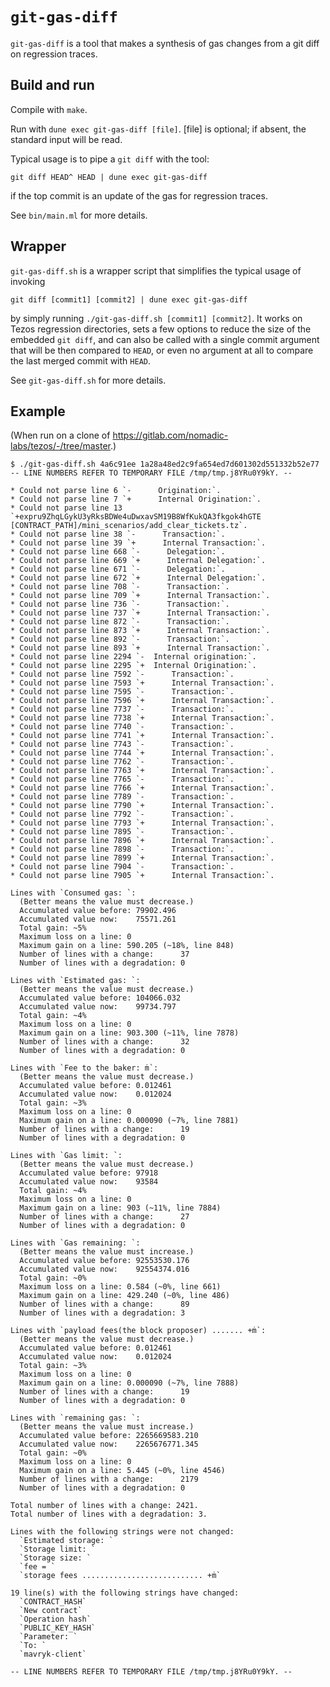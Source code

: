 # `git-gas-diff`

`git-gas-diff` is a tool that makes a synthesis of gas changes from a git diff on regression traces.

## Build and run

Compile with `make`.

Run with `dune exec git-gas-diff [file]`. [file] is optional; if absent, the standard input will be read.

Typical usage is to pipe a `git diff` with the tool:
```
git diff HEAD^ HEAD | dune exec git-gas-diff
```
if the top commit is an update of the gas for regression traces.

See `bin/main.ml` for more details.

## Wrapper

`git-gas-diff.sh` is a wrapper script that simplifies the typical usage of invoking
```
git diff [commit1] [commit2] | dune exec git-gas-diff
```
by simply running `./git-gas-diff.sh [commit1] [commit2]`. It works on Tezos regression directories, sets a few options to reduce the size of the embedded `git diff`, and can also be called with a single commit argument that will be then compared to `HEAD`, or even no argument at all to compare the last merged commit with `HEAD`.

See `git-gas-diff.sh` for more details.

## Example

(When run on a clone of https://gitlab.com/nomadic-labs/tezos/-/tree/master.)

```
$ ./git-gas-diff.sh 4a6c91ee 1a28a48ed2c9fa654ed7d601302d551332b52e77
-- LINE NUMBERS REFER TO TEMPORARY FILE /tmp/tmp.j8YRu0Y9kY. --

* Could not parse line 6 `-      Origination:`.
* Could not parse line 7 `+      Internal Origination:`.
* Could not parse line 13 `+expru9ZhqLGykU3yRksBDWe4uDwxavSM19B8WfKukQA3fkgok4hGTE	[CONTRACT_PATH]/mini_scenarios/add_clear_tickets.tz`.
* Could not parse line 38 `-      Transaction:`.
* Could not parse line 39 `+      Internal Transaction:`.
* Could not parse line 668 `-      Delegation:`.
* Could not parse line 669 `+      Internal Delegation:`.
* Could not parse line 671 `-      Delegation:`.
* Could not parse line 672 `+      Internal Delegation:`.
* Could not parse line 708 `-      Transaction:`.
* Could not parse line 709 `+      Internal Transaction:`.
* Could not parse line 736 `-      Transaction:`.
* Could not parse line 737 `+      Internal Transaction:`.
* Could not parse line 872 `-      Transaction:`.
* Could not parse line 873 `+      Internal Transaction:`.
* Could not parse line 892 `-      Transaction:`.
* Could not parse line 893 `+      Internal Transaction:`.
* Could not parse line 2294 `-  Internal origination:`.
* Could not parse line 2295 `+  Internal Origination:`.
* Could not parse line 7592 `-      Transaction:`.
* Could not parse line 7593 `+      Internal Transaction:`.
* Could not parse line 7595 `-      Transaction:`.
* Could not parse line 7596 `+      Internal Transaction:`.
* Could not parse line 7737 `-      Transaction:`.
* Could not parse line 7738 `+      Internal Transaction:`.
* Could not parse line 7740 `-      Transaction:`.
* Could not parse line 7741 `+      Internal Transaction:`.
* Could not parse line 7743 `-      Transaction:`.
* Could not parse line 7744 `+      Internal Transaction:`.
* Could not parse line 7762 `-      Transaction:`.
* Could not parse line 7763 `+      Internal Transaction:`.
* Could not parse line 7765 `-      Transaction:`.
* Could not parse line 7766 `+      Internal Transaction:`.
* Could not parse line 7789 `-      Transaction:`.
* Could not parse line 7790 `+      Internal Transaction:`.
* Could not parse line 7792 `-      Transaction:`.
* Could not parse line 7793 `+      Internal Transaction:`.
* Could not parse line 7895 `-      Transaction:`.
* Could not parse line 7896 `+      Internal Transaction:`.
* Could not parse line 7898 `-      Transaction:`.
* Could not parse line 7899 `+      Internal Transaction:`.
* Could not parse line 7904 `-      Transaction:`.
* Could not parse line 7905 `+      Internal Transaction:`.

Lines with `Consumed gas: `:
  (Better means the value must decrease.)
  Accumulated value before: 79902.496
  Accumulated value now:    75571.261
  Total gain: ~5%
  Maximum loss on a line: 0
  Maximum gain on a line: 590.205 (~18%, line 848)
  Number of lines with a change:      37
  Number of lines with a degradation: 0

Lines with `Estimated gas: `:
  (Better means the value must decrease.)
  Accumulated value before: 104066.032
  Accumulated value now:    99734.797
  Total gain: ~4%
  Maximum loss on a line: 0
  Maximum gain on a line: 903.300 (~11%, line 7878)
  Number of lines with a change:      32
  Number of lines with a degradation: 0

Lines with `Fee to the baker: ṁ`:
  (Better means the value must decrease.)
  Accumulated value before: 0.012461
  Accumulated value now:    0.012024
  Total gain: ~3%
  Maximum loss on a line: 0
  Maximum gain on a line: 0.000090 (~7%, line 7881)
  Number of lines with a change:      19
  Number of lines with a degradation: 0

Lines with `Gas limit: `:
  (Better means the value must decrease.)
  Accumulated value before: 97918
  Accumulated value now:    93584
  Total gain: ~4%
  Maximum loss on a line: 0
  Maximum gain on a line: 903 (~11%, line 7884)
  Number of lines with a change:      27
  Number of lines with a degradation: 0

Lines with `Gas remaining: `:
  (Better means the value must increase.)
  Accumulated value before: 92553530.176
  Accumulated value now:    92554374.016
  Total gain: ~0%
  Maximum loss on a line: 0.584 (~0%, line 661)
  Maximum gain on a line: 429.240 (~0%, line 486)
  Number of lines with a change:      89
  Number of lines with a degradation: 3

Lines with `payload fees(the block proposer) ....... +ṁ`:
  (Better means the value must decrease.)
  Accumulated value before: 0.012461
  Accumulated value now:    0.012024
  Total gain: ~3%
  Maximum loss on a line: 0
  Maximum gain on a line: 0.000090 (~7%, line 7888)
  Number of lines with a change:      19
  Number of lines with a degradation: 0

Lines with `remaining gas: `:
  (Better means the value must increase.)
  Accumulated value before: 2265669583.210
  Accumulated value now:    2265676771.345
  Total gain: ~0%
  Maximum loss on a line: 0
  Maximum gain on a line: 5.445 (~0%, line 4546)
  Number of lines with a change:      2179
  Number of lines with a degradation: 0

Total number of lines with a change: 2421.
Total number of lines with a degradation: 3.

Lines with the following strings were not changed:
  `Estimated storage: `
  `Storage limit: `
  `Storage size: `
  `fee = `
  `storage fees ........................... +ṁ`

19 line(s) with the following strings have changed:
  `CONTRACT_HASH`
  `New contract`
  `Operation hash`
  `PUBLIC_KEY_HASH`
  `Parameter: `
  `To: `
  `mavryk-client`

-- LINE NUMBERS REFER TO TEMPORARY FILE /tmp/tmp.j8YRu0Y9kY. --
```
